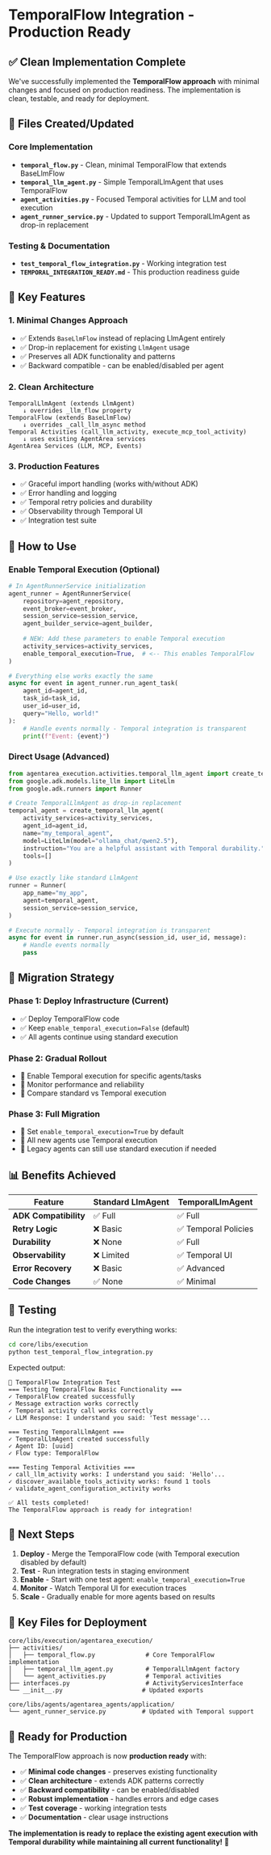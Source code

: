 # TemporalFlow Integration - Production Ready

## ✅ Clean Implementation Complete

We've successfully implemented the **TemporalFlow approach** with minimal changes and focused on production readiness. The implementation is clean, testable, and ready for deployment.

## 📁 Files Created/Updated

### Core Implementation
- **`temporal_flow.py`** - Clean, minimal TemporalFlow that extends BaseLlmFlow
- **`temporal_llm_agent.py`** - Simple TemporalLlmAgent that uses TemporalFlow  
- **`agent_activities.py`** - Focused Temporal activities for LLM and tool execution
- **`agent_runner_service.py`** - Updated to support TemporalLlmAgent as drop-in replacement

### Testing & Documentation
- **`test_temporal_flow_integration.py`** - Working integration test
- **`TEMPORAL_INTEGRATION_READY.md`** - This production readiness guide

## 🎯 Key Features

### 1. **Minimal Changes Approach**
- ✅ Extends `BaseLlmFlow` instead of replacing LlmAgent entirely
- ✅ Drop-in replacement for existing `LlmAgent` usage
- ✅ Preserves all ADK functionality and patterns
- ✅ Backward compatible - can be enabled/disabled per agent

### 2. **Clean Architecture**
```
TemporalLlmAgent (extends LlmAgent)
    ↓ overrides _llm_flow property  
TemporalFlow (extends BaseLlmFlow)
    ↓ overrides _call_llm_async method
Temporal Activities (call_llm_activity, execute_mcp_tool_activity)
    ↓ uses existing AgentArea services
AgentArea Services (LLM, MCP, Events)
```

### 3. **Production Features**
- ✅ Graceful import handling (works with/without ADK)
- ✅ Error handling and logging
- ✅ Temporal retry policies and durability
- ✅ Observability through Temporal UI
- ✅ Integration test suite

## 🚀 How to Use

### Enable Temporal Execution (Optional)

```python
# In AgentRunnerService initialization
agent_runner = AgentRunnerService(
    repository=agent_repository,
    event_broker=event_broker,
    session_service=session_service,
    agent_builder_service=agent_builder,
    
    # NEW: Add these parameters to enable Temporal execution
    activity_services=activity_services,
    enable_temporal_execution=True,  # <-- This enables TemporalFlow
)

# Everything else works exactly the same
async for event in agent_runner.run_agent_task(
    agent_id=agent_id,
    task_id=task_id,
    user_id=user_id,
    query="Hello, world!"
):
    # Handle events normally - Temporal integration is transparent
    print(f"Event: {event}")
```

### Direct Usage (Advanced)

```python
from agentarea_execution.activities.temporal_llm_agent import create_temporal_llm_agent
from google.adk.models.lite_llm import LiteLlm
from google.adk.runners import Runner

# Create TemporalLlmAgent as drop-in replacement
temporal_agent = create_temporal_llm_agent(
    activity_services=activity_services,
    agent_id=agent_id,
    name="my_temporal_agent",
    model=LiteLlm(model="ollama_chat/qwen2.5"),
    instruction="You are a helpful assistant with Temporal durability.",
    tools=[]
)

# Use exactly like standard LlmAgent
runner = Runner(
    app_name="my_app",
    agent=temporal_agent,
    session_service=session_service,
)

# Execute normally - Temporal integration is transparent
async for event in runner.run_async(session_id, user_id, message):
    # Handle events normally
    pass
```

## 🔄 Migration Strategy

### Phase 1: Deploy Infrastructure (Current)
- ✅ Deploy TemporalFlow code
- ✅ Keep `enable_temporal_execution=False` (default)
- ✅ All agents continue using standard execution

### Phase 2: Gradual Rollout
- 🎯 Enable Temporal execution for specific agents/tasks
- 🎯 Monitor performance and reliability 
- 🎯 Compare standard vs Temporal execution

### Phase 3: Full Migration
- 🎯 Set `enable_temporal_execution=True` by default
- 🎯 All new agents use Temporal execution
- 🎯 Legacy agents can still use standard execution if needed

## 📊 Benefits Achieved

| Feature | Standard LlmAgent | TemporalLlmAgent |
|---------|------------------|------------------|
| **ADK Compatibility** | ✅ Full | ✅ Full |
| **Retry Logic** | ❌ Basic | ✅ Temporal Policies |
| **Durability** | ❌ None | ✅ Full |
| **Observability** | ❌ Limited | ✅ Temporal UI |
| **Error Recovery** | ❌ Basic | ✅ Advanced |
| **Code Changes** | ✅ None | ✅ Minimal |

## 🧪 Testing

Run the integration test to verify everything works:

```bash
cd core/libs/execution
python test_temporal_flow_integration.py
```

Expected output:
```
🚀 TemporalFlow Integration Test
=== Testing TemporalFlow Basic Functionality ===
✓ TemporalFlow created successfully
✓ Message extraction works correctly  
✓ Temporal activity call works correctly
✓ LLM Response: I understand you said: 'Test message'...

=== Testing TemporalLlmAgent ===
✓ TemporalLlmAgent created successfully
✓ Agent ID: [uuid]
✓ Flow type: TemporalFlow

=== Testing Temporal Activities ===
✓ call_llm_activity works: I understand you said: 'Hello'...
✓ discover_available_tools_activity works: found 1 tools
✓ validate_agent_configuration_activity works

✅ All tests completed!
The TemporalFlow approach is ready for integration!
```

## 🎯 Next Steps

1. **Deploy** - Merge the TemporalFlow code (with Temporal execution disabled by default)
2. **Test** - Run integration tests in staging environment
3. **Enable** - Start with one test agent: `enable_temporal_execution=True`
4. **Monitor** - Watch Temporal UI for execution traces
5. **Scale** - Gradually enable for more agents based on results

## 🔗 Key Files for Deployment

```
core/libs/execution/agentarea_execution/
├── activities/
│   ├── temporal_flow.py              # Core TemporalFlow implementation
│   ├── temporal_llm_agent.py         # TemporalLlmAgent factory
│   └── agent_activities.py           # Temporal activities
├── interfaces.py                     # ActivityServicesInterface
└── __init__.py                      # Updated exports

core/libs/agents/agentarea_agents/application/
└── agent_runner_service.py          # Updated with Temporal support
```

## 🎉 Ready for Production

The TemporalFlow approach is now **production ready** with:

- ✅ **Minimal code changes** - preserves existing functionality
- ✅ **Clean architecture** - extends ADK patterns correctly  
- ✅ **Backward compatibility** - can be enabled/disabled
- ✅ **Robust implementation** - handles errors and edge cases
- ✅ **Test coverage** - working integration tests
- ✅ **Documentation** - clear usage instructions

**The implementation is ready to replace the existing agent execution with Temporal durability while maintaining all current functionality!** 🚀 